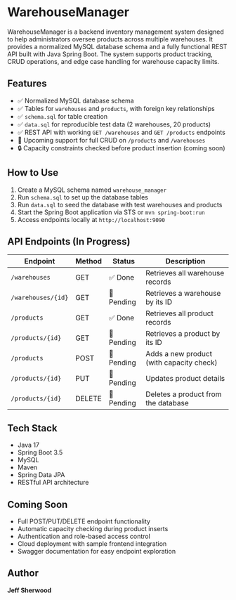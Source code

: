# WarehouseManager

WarehouseManager is a backend inventory management system designed to help administrators oversee products across multiple warehouses. It provides a normalized MySQL database schema and a fully functional REST API built with Java Spring Boot. The system supports product tracking, CRUD operations, and edge case handling for warehouse capacity limits.

## Features

- ✅ Normalized MySQL database schema
- ✅ Tables for `warehouses` and `products`, with foreign key relationships
- ✅ `schema.sql` for table creation
- ✅ `data.sql` for reproducible test data (2 warehouses, 20 products)
- ✅ REST API with working `GET /warehouses` and `GET /products` endpoints
- 🔧 Upcoming support for full CRUD on `/products` and `/warehouses`
- 🔒 Capacity constraints checked before product insertion (coming soon)

## How to Use

1. Create a MySQL schema named `warehouse_manager`
2. Run `schema.sql` to set up the database tables
3. Run `data.sql` to seed the database with test warehouses and products
4. Start the Spring Boot application via STS or `mvn spring-boot:run`
5. Access endpoints locally at `http://localhost:9090`

## API Endpoints (In Progress)

| Endpoint              | Method | Status   | Description                                  |
|----------------------|--------|----------|----------------------------------------------|
| `/warehouses`        | GET    | ✅ Done   | Retrieves all warehouse records              |
| `/warehouses/{id}`   | GET    | 🔧 Pending| Retrieves a warehouse by its ID              |
| `/products`          | GET    | ✅ Done   | Retrieves all product records                |
| `/products/{id}`     | GET    | 🔧 Pending| Retrieves a product by its ID                |
| `/products`          | POST   | 🔧 Pending| Adds a new product (with capacity check)     |
| `/products/{id}`     | PUT    | 🔧 Pending| Updates product details                      |
| `/products/{id}`     | DELETE | 🔧 Pending| Deletes a product from the database          |

## Tech Stack

- Java 17
- Spring Boot 3.5
- MySQL
- Maven
- Spring Data JPA
- RESTful API architecture

## Coming Soon

- Full POST/PUT/DELETE endpoint functionality
- Automatic capacity checking during product inserts
- Authentication and role-based access control
- Cloud deployment with sample frontend integration
- Swagger documentation for easy endpoint exploration

## Author

**Jeff Sherwood**  

